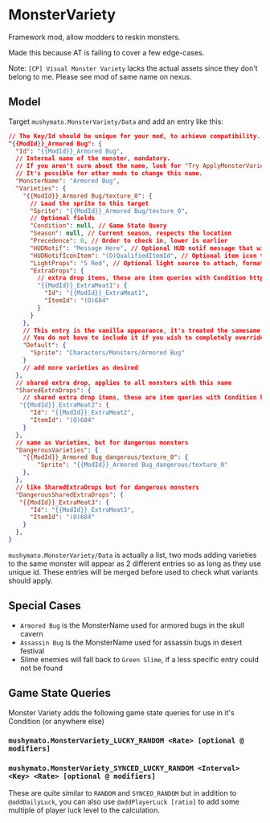 # MonsterVariety

Framework mod, allow modders to reskin monsters.

Made this because AT is failing to cover a few edge-cases.

Note: `[CP] Visual Monster Variety` lacks the actual assets since they don't belong to me. Please see mod of same name on nexus.

## Model

Target `mushymato.MonsterVariety/Data` and add an entry like this:

```json
// The Key/Id should be unique for your mod, to achieve compatibility.
"{{ModId}}_Armored Bug": {
  "Id": "{{ModId}}_Armored Bug",
  // Internal name of the monster, mandatory.
  // If you aren't sure about the name, look for "Try ApplyMonsterVariety on <monster name>" in the trace logs.
  // It's possible for other mods to change this name.
  "MonsterName": "Armored Bug",
  "Varieties": {
    "{{ModId}}_Armored Bug/texture_0": {
      // Load the sprite to this target
      "Sprite": "{{ModId}}_Armored Bug/texture_0",
      // Optional fields
      "Condition": null, // Game State Query
      "Season": null, // Current season, respects the location
      "Precedence": 0, // Order to check in, lower is earlier
      "HUDNotif": "Message Here", // Optional HUD notif message that will appear when this variety appears
      "HUDNotifIconItem": "(O)QualifiedItemId", // Optional item icon to use for HUD notif message
      "LightProps": "5 Red", // Optional light source to attach, format is "Radius" or "Radius Color"
      "ExtraDrops": {
        // extra drop items, these are item queries with Condition https://stardewvalleywiki.com/Modding:Item_queries
        "{{ModId}}_ExtraMeat1": {
          "Id": "{{ModId}}_ExtraMeat1",
          "ItemId": "(O)684"
        }
      }
    },
    // This entry is the vanilla appearance, it's treated the samesame as any other variety.
    // You do not have to include it if you wish to completely override this monster's sprites.
    "Default": {
      "Sprite": "Characters/Monsters/Armored Bug"
    }
    // add more varieties as desired
  },
  // shared extra drop, applies to all monsters with this name
  "SharedExtraDrops": {
    // shared extra drop items, these are item queries with Condition https://stardewvalleywiki.com/Modding:Item_queries
   "{{ModId}}_ExtraMeat2": {
      "Id": "{{ModId}}_ExtraMeat2",
      "ItemId": "(O)684"
    }
  },
  // same as Varieties, but for dangerous monsters
  "DangerousVarieties": {
    "{{ModId}}_Armored Bug_dangerous/texture_0": {
        "Sprite": "{{ModId}}_Armored Bug_dangerous/texture_0"
    },
  },
  // like SharedExtraDrops but for dangerous monsters
  "DangerousSharedExtraDrops": {
   "{{ModId}}_ExtraMeat3": {
      "Id": "{{ModId}}_ExtraMeat3",
      "ItemId": "(O)684"
    }
  },
}
```

`mushymato.MonsterVariety/Data` is actually a list, two mods adding varieties to the same monster will appear as 2 different entries so as long as they use unique id. These entries will be merged before used to check what variants should apply.

## Special Cases

- `Armored Bug` is the MonsterName used for armored bugs in the skull cavern
- `Assassin Bug` is the MonsterName used for assassin bugs in desert festival
- Slime enemies will fall back to `Green Slime`, if a less specific entry could not be found

## Game State Queries

Monster Variety adds the following game state queries for use in it's Condition (or anywhere else)

### `mushymato.MonsterVariety_LUCKY_RANDOM <Rate> [optional @ modifiers]`
### `mushymato.MonsterVariety_SYNCED_LUCKY_RANDOM <Interval> <Key> <Rate> [optional @ modifiers]`

These are quite similar to `RANDOM` and `SYNCED_RANDOM` but in addition to `@addDailyLuck`, you can also use `@addPlayerLuck [ratio]` to add some multiple of player luck level to the calculation.

